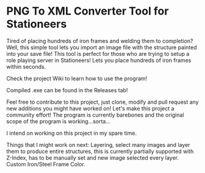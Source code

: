 # PNG To XML Converter Tool for Stationeers
Tired of placing hundreds of iron frames and welding them to completion? Well, this simple tool lets you import an image file with the structure painted into your save file! This tool is perfect for those who are trying to setup a role playing server in Stationeers! Lets  you place hundreds of iron frames within seconds.

Check the project Wiki to learn how to use the program!

Compiled .exe can be found in the Releases tab!

Feel free to contribute to this project, just clone, modify and pull request any new additions you might have worked on!
Let's make this project a community effort! The program is currently barebones and the original scope of the program is working...sorta...

I intend on working on this project in my spare time.

Things that I might work on next:
Layering, select many images and layer them to produce entire structures, this is currently partially supported with Z-Index, has to be manually set and new image selected every layer.
Custom Iron/Steel Frame Color.


